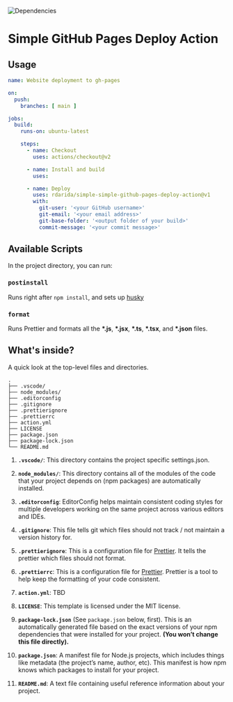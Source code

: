 ![Dependencies](https://david-dm.org/rdarida/simple-github-pages-deploy-action.svg)

# Simple GitHub Pages Deploy Action

## Usage
```yml
name: Website deployment to gh-pages

on:
  push:
    branches: [ main ]

jobs:
  build:
    runs-on: ubuntu-latest

    steps:
      - name: Checkout
        uses: actions/checkout@v2

      - name: Install and build
        uses: 

      - name: Deploy
        uses: rdarida/simple-simple-github-pages-deploy-action@v1
        with:
          git-user: '<your GitHub username>'
          git-email: '<your email address>'
          git-base-folder: '<output folder of your build>'
          commit-message: '<your commit message>'
```

## Available Scripts

In the project directory, you can run:

### `postinstall`
Runs right after `npm install`, and sets up [husky](https://typicode.github.io/husky/#/)

### `format`
Runs Prettier and formats all the **\*.js**, **\*.jsx**, **\*.ts**, **\*.tsx**, and **\*.json** files.

## What's inside?

A quick look at the top-level files and directories.

    .
    ├── .vscode/
    ├── node_modules/
    ├── .editorconfig
    ├── .gitignore
    ├── .prettierignore
    ├── .prettierrc
    ├── action.yml
    ├── LICENSE
    ├── package.json
    ├── package-lock.json
    └── README.md

1. **`.vscode/`**: This directory contains the project specific settings.json.

2. **`node_modules/`**: This directory contains all of the modules of the code that your project depends on (npm packages) are automatically installed.

3. **`.editorconfig`**: EditorConfig helps maintain consistent coding styles for multiple developers working on the same project across various editors and IDEs.

4. **`.gitignore`**: This file tells git which files should not track / not maintain a version history for.

5. **`.prettierignore`**: This is a configuration file for [Prettier](https://prettier.io/). It tells the prettier which files should not format.

6. **`.prettierrc`**: This is a configuration file for [Prettier](https://prettier.io/). Prettier is a tool to help keep the formatting of your code consistent.

7. **`action.yml`**: TBD

8. **`LICENSE`**: This template is licensed under the MIT license.

9. **`package-lock.json`** (See `package.json` below, first). This is an automatically generated file based on the exact versions of your npm dependencies that were installed for your project. **(You won’t change this file directly).**

10. **`package.json`**: A manifest file for Node.js projects, which includes things like metadata (the project’s name, author, etc). This manifest is how npm knows which packages to install for your project.

11. **`README.md`**: A text file containing useful reference information about your project.
